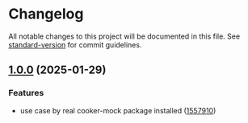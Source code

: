 # Changelog

All notable changes to this project will be documented in this file. See [standard-version](https://github.com/conventional-changelog/standard-version) for commit guidelines.

## [1.0.0](https://github.com/cooker-mock/cooker-example/compare/v1.1.0...v1.0.0) (2025-01-29)


### Features

* use case by real cooker-mock package installed ([1557910](https://github.com/cooker-mock/cooker-example/commit/1557910f088d2d76b70fe6f123b24e2c40018bd9))
